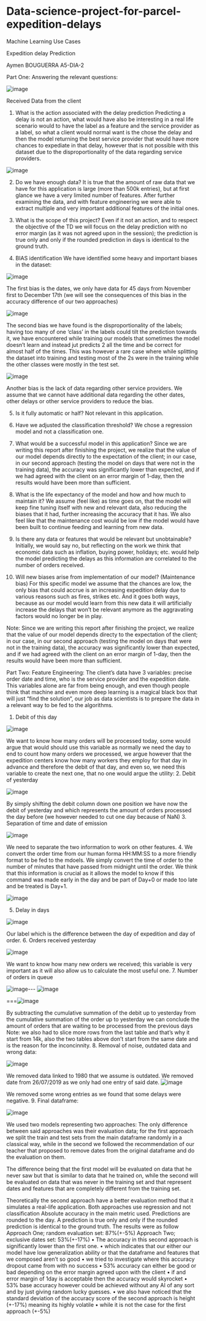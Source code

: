 # Data-science-project-for-parcel-expedition-delays


Machine Learning
Use Cases

Expedition delay Prediction

Aymen BOUGUERRA A5-DIA-2


Part One: Answering the relevant questions:

 ![image](https://user-images.githubusercontent.com/97101162/207354044-7086346a-28ae-40e1-89c5-2e3625733f35.png)
 

Received Data from the client

1.	What is the action associated with the delay prediction 
Predicting a delay is not an action, what would have also be interesting in a real life scenario would to have the label as a feature and the service provider as a label, so what a client would normal want is the chose the delay and then the model returning the best service provider that would have more chances to expediate in that delay, however that is not possible with this dataset due to the disproportionality of the data regarding service providers.

![image](https://user-images.githubusercontent.com/97101162/207354184-6c3ea69a-f696-468f-9f98-474917df1ae9.png)


 
2.	Do we have enough data?
It is true that the amount of raw data that we have for this application is large (more than 500k entries), but at first glance we have a very limited number of features. After further examining the data, and with feature engineering we were able to extract multiple and very important additional features of the initial ones.

3.	What is the scope of this project?
Even if it not an action, and to respect the objective of the TD we will focus on the delay prediction with no error margin (as it was not agreed upon in the session); the prediction is true only and only if the rounded prediction in days is identical to the ground truth.

4.	BIAS identification 
We have identified some heavy and important biases in the dataset:

![image](https://user-images.githubusercontent.com/97101162/207354314-0ea44647-5345-4454-8726-ad95df3364db.png)


 
The first bias is the dates, we only have data for 45 days from November first to December 17th (we will see the consequences of this bias in the accuracy difference of our two approaches)
 
 ![image](https://user-images.githubusercontent.com/97101162/207354368-d305b840-2a69-424a-8db5-3142a9b35cf4.png)


The second bias we have found is the disproportionality of the labels; having too many of one ‘class’ in the labels could tilt the prediction towards it, we have encountered while training our models that sometimes the model doesn’t learn and instead jut predicts 2 all the time and be correct for almost half of the times. This was however a rare case where while splitting the dataset into training and testing most of the 2s were in the training while the other classes were mostly in the test set.
 
 ![image](https://user-images.githubusercontent.com/97101162/207354444-8bdcb674-5631-4603-9bbe-f82921ee32c4.png)



Another bias is the lack of data regarding other service providers.
We assume that we cannot have additional data regarding the other dates, other delays or other service providers to reduce the bias.

5.	Is it fully automatic or half?
Not relevant in this application.

6.	Have we adjusted the classification threshold?
We chose a regression model and not a classification one.

7.	What would be a successful model in this application?
Since we are writing this report after finishing the project, we realize that the value of our model depends directly to the expectation of the client; in our case, in our second approach (testing the model on days that were not in the training data), the accuracy was significantly lower than expected, and if we had agreed with the client on an error margin of 1-day, then the results would have been more than sufficient.

8.	What is the life expectancy of the model and how and how much to maintain it?
We assume (feel like) as time goes on, that the model will keep fine tuning itself with new and relevant data, also reducing the biases that it had, further increasing the accuracy that it has. We also feel like that the maintenance cost would be low if the model would have been built to continue feeding and learning from new data. 

9.	Is there any data or features that would be relevant but unobtainable?
Initially, we would say no, but reflecting on the work we think that economic data such as inflation, buying power, holidays; etc. would help the model predicting the delays as this information are correlated to the number of orders received.

10.	Will new biases arise from implementation of our model? (Maintenance bias)
For this specific model we assume that the chances are low, the only bias that could accrue is an increasing expedition delay due to various reasons such as fires, strikes etc.
And it goes both ways, because as our model would learn from this new data it will artificially increase the delays that won’t be relevant anymore as the aggravating factors would no longer be in play.























Note: Since we are writing this report after finishing the project, we realize that the value of our model depends directy to the expectation of the client; in our case, in our second approach (testing the model on days that were not in the training data), the accuracy was significantly lower than expected, and if we had agreed with the client on an error margin of 1-day, then the results would have been more than sufficient.

Part Two: Feature Engineering:
The client’s data have 3 variables: precise order date and time, who is the service provider and the expedition date.
This variables alone are far from being enough, and even though people think that machine and even more deep learning is a magical black box that will just “find the solution“, our job as data scientists is to prepare the data in a relevant way to be fed to the algorithms.

1.	Debit of this day 

![image](https://user-images.githubusercontent.com/97101162/207354525-cadfe1b3-34f9-4f94-ac1f-4fc91b84753d.png)


 
We want to know how many orders will be processed today, some would argue that would should use this variable as normally we need the day to end to count how many orders we processed, we argue however that the expedition centers know how many workers they employ for that day in advance and therefore the debit of that day, and even so, we need this variable to create the next one, that no one would argue the utility:
2.	Debit of yesterday 

![image](https://user-images.githubusercontent.com/97101162/207354552-9e535f5b-7cb4-4fad-8cb3-2d62c5321c8e.png)


 
By simply shifting the debit column down one position we have now the debit of yesterday and which represents the amount of orders processed the day before (we however needed to cut one day because of NaN)
3.	Separation of time and date of emission 

![image](https://user-images.githubusercontent.com/97101162/207354590-56c932ab-16d5-409f-8646-8027d950bca5.png)


 
We need to separate the two information to work on other features.
4.	We convert the order time from our human forma HH:MM:SS to a more friendly format to be fed to the mdoels. 
We simply convert the time of order to the number of minutes that have passed from midnight until the order. We think that this information is crucial as it allows the model to know if this command was made early in the day and be part of Day+0 or made too late and be treated is Day+1.
 
![image](https://user-images.githubusercontent.com/97101162/207354617-a69db64c-8aaf-4f14-b94d-87ace5b20524.png)



5.	Delay in days

![image](https://user-images.githubusercontent.com/97101162/207354651-9eed9034-accc-4d45-98e5-ffb7f4e5c8ec.png)


 
Our label which is the difference between the day of expedition and day of order.
6.	Orders received yesterday 

![image](https://user-images.githubusercontent.com/97101162/207354684-d19dcfbd-a1d6-4457-b24a-c76386bdfe58.png)


 
We want to know how many new orders we received; this variable is very important as it will also allow us to calculate the most useful one.
7.	Number of orders in queue  

![image](https://user-images.githubusercontent.com/97101162/207354730-d3ea9648-0862-4264-b2e3-ac4e6fe5a191.png)---
![image](https://user-images.githubusercontent.com/97101162/207354748-4c328663-a932-4c4e-8a73-bb91501ac713.png)

===![image](https://user-images.githubusercontent.com/97101162/207354819-7f93788a-3ceb-4fb8-8abb-ed132875e44c.png)







By subtracting the cumulative summation of the debit up to yesterday from the cumulative summation of the order up to yesterday we can conclude the amount of orders that are waiting to be processed from the previous days 
Note: we also had to slice more rows from the last table and that’s why it start from 14k, also the two tables above don’t start from the same date and is the reason for the inconcinnity.
8.	Removal of noise, outdated data and wrong data:
 
 ![image](https://user-images.githubusercontent.com/97101162/207354853-7ee0c339-6097-4b95-b7df-b9b2c7f652b8.png)


We removed data linked to 1980 that we assume is outdated.
We removed date from 26/07/2019 as we only had one entry of said date.
![image](https://user-images.githubusercontent.com/97101162/207354882-ffe18359-a0f0-4401-8674-818be27206f2.png)


 
We removed some wrong entries as we found that some delays were negative.
9.	Final dataframe:
 
![image](https://user-images.githubusercontent.com/97101162/207354906-e551ae89-dfe0-4a81-a31f-3227ae71d8a7.png)



We used two models representing two approaches:
The only difference between said approaches was their evaluation data; for the first approach we split the train and test sets from the main dataframe randomly in a classical way, while in the second we followed the recommendation of our teacher that proposed to remove dates from the original dataframe and do the evaluation on them.

The difference being that the first model will be evaluated on data that he never saw but that is similar to data that he trained on, while the second will be evaluated on data that was never in the training set and that represent dates and features that are completely different from the training set.

Theoretically the second approach have a better evaluation method that it simulates a real-life application.
Both approaches use regression and not classification
Absolute accuracy in the main metric used.
Predictions are rounded to the day.
A prediction is true only and only if the rounded prediction is identical to the ground truth.
The results were as follow 
Approach One; random evaluation set: 87%(+-5%)
Approach Two; exclusive dates set: 53%(+-17%)
•	The accuracy in this second approach is significantly lower than the first one.
•	which indicates that our either our model have low generalization ability or that the dataframe and features that we composed aren’t so good
•	we tried to investigate where this accuracy dropout came from with no success
•	53% accuracy can either be good or bad depending on the error margin agreed upon with the client
•	if and error margin of 1day is acceptable then the accuracy would skyrocket
•	53% base accuracy however could be achieved without any AI of any sort and by just giving random lucky guesses.
•	we also have noticed that the standard deviation of the accuracy score of the second approach is height (+-17%) meaning its highly volatile
•	while it is not the case for the first approach (+-5%)


